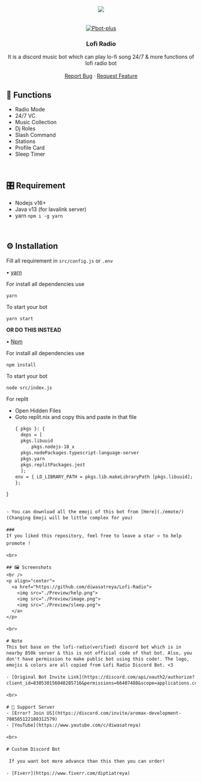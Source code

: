<center><img src="https://capsule-render.vercel.app/api?type=waving&color=gradient&height=200&section=header&text=LofiRadio&fontSize=80&fontAlignY=35&animation=twinkling&fontColor=gradient" /></center>


<!-- PROJECT LOGO -->
<br />
<p align="center">
  <a href="https://github.com/diwasatreya/Lofi-Radio">
    <img src="https://images-ext-2.discordapp.net/external/_L-BF6LDZ6x0PPbx4ABpZqm7SpEW6F2VQskVss3Rpro/%3Fsize%3D1024/https/cdn.discordapp.com/avatars/1119895957648179201/629ee93cd5140ad6809b4cc6c4912096.png?width=466&height=466" alt="Pbot-plus" width="200" height="200">
  </a>

  <h3 align="center">Lofi Radio</h3>

  <p align="center">
    It is a discord music bot which can play lo-fi song 24/7 &  more functions of lofi radio bot
    <br />
    <br />
    <a href="https://github.com/diwasatreya/Lofi-Radio/issues">Report Bug</a>
    ·
    <a href="https://github.com/diwasatreya/Lofi-Radio/issues">Request Feature</a>
  </p>
</p>
<!-- ABOUT THE PROJECT -->


## 🌟 Functions
-  Radio Mode
-  24/7 VC 
-  Music Collection
-  Dj Roles
-  Slash Command
-  Stations
-  Profile Card
-  Sleep Timer

<br>

## 🎛️ Requirement
-  Nodejs v16+
-  Java v13 (for lavalink server)
-  yarn  `npm i -g yarn `

<br>

## ⚙️ Installation 
Fill all requirement in `src/config.js` or `.env`

• [yarn](https://yarnpkg.com/)

For install all dependencies use
```
yarn
```
To start your bot 
```
yarn start
```
**OR DO THIS INSTEAD**

• [Npm](https://www.npmjs.com/)

For install all dependencies use
```
npm install
```
To start your bot 
```
node src/index.js 
```

For replit 
- Open Hidden Files
- Goto replit.nix and copy this and paste in that file
  ```
  { pkgs }: {
	deps = [
    pkgs.libuuid
		pkgs.nodejs-18_x
    pkgs.nodePackages.typescript-language-server
    pkgs.yarn
    pkgs.replitPackages.jest
	];
  env = { LD_LIBRARY_PATH = pkgs.lib.makeLibraryPath [pkgs.libuuid];  };
}
```

- You can download all the emoji of this bot from [Here](./emote/) (Changing Emoji will be little complex for you)

###
If you liked this repository, feel free to leave a star ⭐ to help promote !

<br>

## 🖼️ Screenshots
<br />
<p align="center">
  <a href="https://github.com/diwasatreya/Lofi-Radio">
    <img src="./Preview/help.png">
    <img src="./Preview/image.png">
    <img src="./Preview/sleep.png">
  </a>
</p>

<br>

# Note
This bot base on the lofi-radio(verified) discord bot which is in nearby 850k server & this is not official code of that bot. Also, you don't have permission to make public bot using this code!. The logo, emojis & colors are all copied from Lofi Radio Discord Bot. <3

- [Original Bot Invite Link](https://discord.com/api/oauth2/authorize?client_id=830530156048285716&permissions=66407488&scope=applications.commands%20bot)

<br>

# 💌 Support Server 
- [Error? Join US](https://discord.com/invite/aromax-development-708565122188312579)
- [YouTube](https://www.youtube.com/c/diwasatreya)

<br>

# Custom Discord Bot

 If you want bot more advance than this then you can order!

- [Fiverr](https://www.fiverr.com/diptiatreya)
